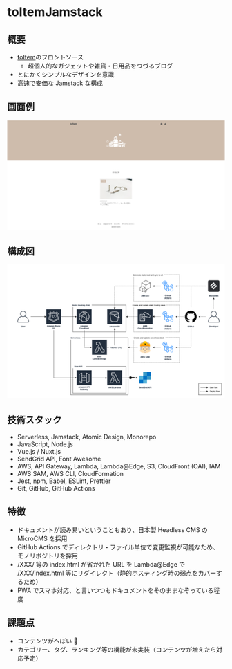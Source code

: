 # toItemJamstack

## 概要

* [toItem](https://www.toitem.info)のフロントソース
  * 超個人的なガジェットや雑貨・日用品をつづるブログ
* とにかくシンプルなデザインを意識
* 高速で安価な Jamstack な構成

## 画面例

![toitemの画面例](https://raw.githubusercontent.com/canji53/toItemJamstack/master/.documents/image/view.png)

## 構成図

![toitemの構成図](https://raw.githubusercontent.com/canji53/toItemJamstack/master/.documents/image/diagram.png)

## 技術スタック

* Serverless, Jamstack, Atomic Design, Monorepo
* JavaScript, Node.js
* Vue.js / Nuxt.js
* SendGrid API, Font Awesome
* AWS, API Gateway, Lambda, Lambda@Edge, S3, CloudFront (OAI), IAM
* AWS SAM, AWS CLI, CloudFormation
* Jest, npm, Babel, ESLint, Prettier
* Git, GitHub, GitHub Actions

## 特徴

* ドキュメントが読み易いということもあり、日本製 Headless CMS の MicroCMS を採用
* GitHub Actions でディレクトリ・ファイル単位で変更監視が可能なため、モノリポジトリを採用
* /XXX/ 等の index.html が省かれた URL を Lambda@Edge で /XXX/index.html 等にリダイレクト（静的ホスティング時の弱点をカバーするため）
* PWA でスマホ対応、と言いつつもドキュメントをそのままなぞっている程度

## 課題点

* コンテンツがへぼい :full_moon_with_face:
* カテゴリー、タグ、ランキング等の機能が未実装（コンテンツが増えたら対応予定）
